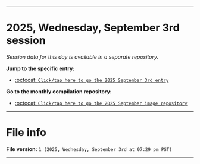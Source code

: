 
***

# 2025, Wednesday, September 3rd session

_Session data for this day is available in a separate repository._

**Jump to the specific entry:**

- [:octocat: `Click/tap here to go the 2025 September 3rd entry`](https://github.com/seanpm2001/SeansLifeArchive_Images_MotorWorld_CarFactory_Y2025_V9/tree/SeansLifeArchive_Images_MotorWorld_CarFactory_Y2025_V9_Main-dev/2025/09_September/03/)

**Go to the monthly compilation repository:**

- [:octocat: `Click/tap here to go the 2025 September image repository`](https://github.com/seanpm2001/SeansLifeArchive_Images_MotorWorld_CarFactory_Y2025_V9/)

***

# File info

**File version:** `1 (2025, Wednesday, September 3rd at 07:29 pm PST)`

***
